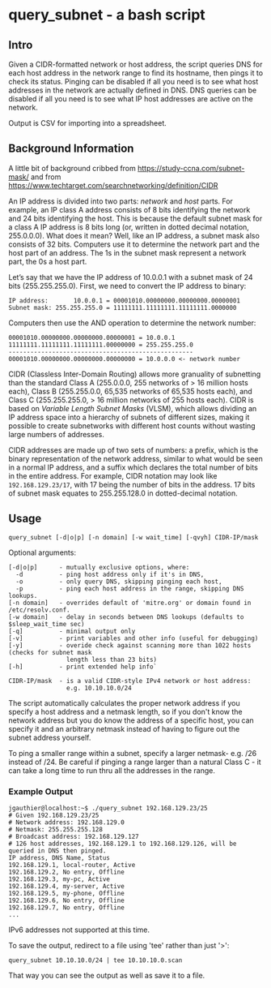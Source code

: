 # query_subnet - a bash script

## Intro
Given a CIDR-formatted network or host address, the script queries DNS for each host address in the network range to find its  hostname, then pings it to check its status. Pinging can be disabled if all you need is to see what host addresses in the network are actually defined in DNS. DNS queries can be disabled if all you need is to see what IP host addresses are active on the network.

Output is CSV for importing into a spreadsheet.

## Background Information
A little bit of background cribbed from https://study-ccna.com/subnet-mask/ and from https://www.techtarget.com/searchnetworking/definition/CIDR

An IP address is divided into two parts: *network* and *host* parts. For example, an IP class A address consists of 8 bits identifying the network and 24 bits identifying the host. This is because the default subnet mask for a class A IP address is 8 bits long (or, written in dotted decimal notation, 255.0.0.0). What does it mean? Well, like an IP address, a subnet mask also consists of 32 bits. Computers use it to determine the network part and the host part of an address. The 1s in the subnet mask represent a network part, the 0s a host part.

Let’s say that we have the IP address of 10.0.0.1 with a subnet mask of 24 bits (255.255.255.0). First, we need to convert the IP address to binary:

```
IP address:       10.0.0.1 = 00001010.00000000.00000000.00000001
Subnet mask: 255.255.255.0 = 11111111.11111111.11111111.0000000
``` 
Computers then use the AND operation to determine the network number:

```
00001010.00000000.00000000.00000001 = 10.0.0.1
11111111.11111111.11111111.00000000 = 255.255.255.0
---------------------------------------------------
00001010.00000000.00000000.00000000 = 10.0.0.0 <- network number
```
CIDR (Classless Inter-Domain Routing) allows more granuality of subnetting than the standard Class A (255.0.0.0, 255 networks of > 16 million hosts each), Class B (255.255.0.0, 65,535 networks of 65,535 hosts each), and Class C (255.255.255.0, > 16 million networks of 255 hosts each). CIDR is based on *Variable Length Subnet Masks* (VLSM), which allows dividing an IP address space into a hierarchy of subnets of different sizes, making it possible to create subnetworks with different host counts without wasting large numbers of addresses.

CIDR addresses are made up of two sets of numbers: a prefix, which is the binary representation of the network address, similar to what would be seen in a normal IP address, and a suffix which declares the total number of bits in the entire address. For example, CIDR notation may look like `192.168.129.23/17`, with 17 being the number of bits in the address. 17 bits of subnet mask equates to 255.255.128.0 in dotted-decimal notation.

## Usage

```
query_subnet [-d|o|p] [-n domain] [-w wait_time] [-qvyh] CIDR-IP/mask
```
Optional arguments:

```
[-d|o|p]      - mutually exclusive options, where:
  -d          - ping host address only if it's in DNS,
  -o          - only query DNS, skipping pinging each host,
  -p          - ping each host address in the range, skipping DNS lookups.
[-n domain]   - overrides default of 'mitre.org' or domain found in /etc/resolv.conf.
[-w domain]   - delay in seconds between DNS lookups (defaults to $sleep_wait_time sec)
[-q]          - minimal output only 
[-v]          - print variables and other info (useful for debugging)
[-y]          - overide check against scanning more than 1022 hosts (checks for subnet mask
                length less than 23 bits)
[-h]          - print extended help info`

CIDR-IP/mask  - is a valid CIDR-style IPv4 network or host address:
                e.g. 10.10.10.0/24
```

The script automatically calculates the proper network address if you specify a host address and a netmask length, so if you don't know the network address but you do know the address of a specific host, you can specify it and an arbitrary netmask instead of having to figure out the subnet address yourself.

To ping a smaller range within a subnet, specify a larger netmask- e.g. /26 instead of /24. Be careful if pinging a range larger than a natural Class C - it can take a long time to run thru all the addresses in the range.

### Example Output
```
jgauthier@localhost:~$ ./query_subnet 192.168.129.23/25
# Given 192.168.129.23/25
# Network address: 192.168.129.0
# Netmask: 255.255.255.128
# Broadcast address: 192.168.129.127
# 126 host addresses, 192.168.129.1 to 192.168.129.126, will be queried in DNS then pinged.
IP address, DNS Name, Status
192.168.129.1, local-router, Active
192.168.129.2, No entry, Offline
192.168.129.3, my-pc, Active
192.168.129.4, my-server, Active
192.168.129.5, my-phone, Offline
192.168.129.6, No entry, Offline
192.168.129.7, No entry, Offline
...
```

IPv6 addresses not supported at this time.

To save the output, redirect to a file using 'tee' rather than just '>':
```
query_subnet 10.10.10.0/24 | tee 10.10.10.0.scan
```
That way you can see the output as well as save it to a file.
